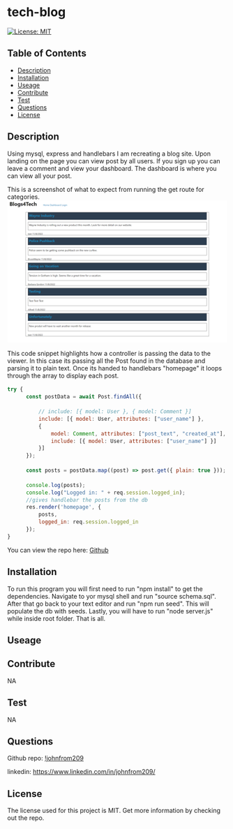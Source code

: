 # tech-blog
  [![License: MIT](https://img.shields.io/badge/License-MIT-yellow.svg)](https://opensource.org/licenses/MIT)
  ## Table of Contents
  - [Description](#description)
  - [Installation](#installation)
  - [Useage](#useage)
  - [Contribute](#contribute)
  - [Test](#test)
  - [Questions](#questions)
  - [License](#license)
  ## Description
  Using mysql, express and handlebars I am recreating a blog site. Upon landing on the page you can view post by all users. If you sign up you can leave a comment and view your dashboard. The dashboard is where you can view all your post.

  This is a screenshot of what to expect from running the get route for categories.
  ![Screenshot](./public/images/tech-blogExample.png)


  This code snippet highlights how a controller is passing the data to the viewer. In this case its passing all the Post found in the database and parsing it to plain text. Once its handed to handlebars "homepage" it loops through the array to display each post. 
  ```javascript
  try {
        const postData = await Post.findAll({

            // include: [{ model: User }, { model: Comment }]
            include: [{ model: User, attributes: ["user_name"] },
            {
                model: Comment, attributes: ["post_text", "created_at"],
                include: [{ model: User, attributes: ["user_name"] }]
            }]
        });

        const posts = postData.map((post) => post.get({ plain: true }));

        console.log(posts);
        console.log("Logged in: " + req.session.logged_in);
        //gives handlebar the posts from the db
        res.render('homepage', {
            posts,
            logged_in: req.session.logged_in
        });
  }
  ```
  You can view the repo here:
  [Github](https://github.com/johnfrom209/tech-blog)

  ## Installation
  To run this program you will first need to run "npm install" to get the dependencies. Navigate to yor mysql shell and run "source schema.sql". After that go back to your text editor and run "npm run seed". This will populate the db with seeds. Lastly, you will have to run "node server.js" while inside root folder. That is all.
  ## Useage
  
  ## Contribute
  NA
  ## Test
  NA
  ## Questions
  Github repo: [!johnfrom209](https://github.com/johnfrom209)

  linkedin: https://www.linkedin.com/in/johnfrom209/

  ## License
  The license used for this project is MIT. Get more information by checking out the repo.
